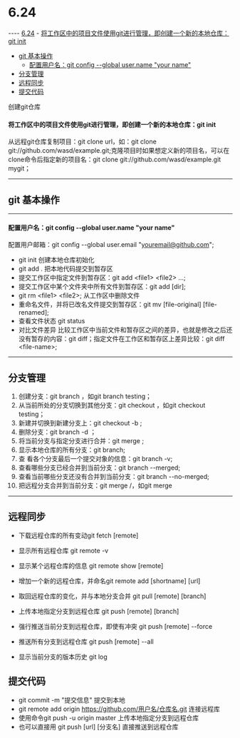 
# 6.24

---- [6.24](#624)
      - [将工作区中的项目文件使用git进行管理，即创建一个新的本地仓库：git init](#将工作区中的项目文件使用git进行管理即创建一个新的本地仓库git-init)
  - [git 基本操作](#git-基本操作)
      - [配置用户名：git config --global user.name "your name"](#配置用户名git-config---global-username-your-name)
  - [分支管理](#分支管理)
  - [远程同步](#远程同步)
  - [提交代码](#提交代码)

 创建git仓库

#### 将工作区中的项目文件使用git进行管理，即创建一个新的本地仓库：git init

 从远程git仓库复制项目：git clone url，如：git clone git://github.com/wasd/example.git;克隆项目时如果想定义新的项目名，可以在clone命令后指定新的项目名：git clone git://github.com/wasd/example.git mygit；

---

## git 基本操作

 ***

#### 配置用户名：git config --global user.name "your name"

配置用户邮箱：git config --global user.email "youremail@github.com";

* git init 创建本地仓库初始化
* git add . 把本地代码提交到暂存区
* 提交工作区中指定文件到暂存区：git add \<file1> \<file2> ...;
* 提交工作区中某个文件夹中所有文件到暂存区：git add [dir];
* git rm \<file1> \<file2>;  从工作区中删除文件
* 重命名文件，并将已改名文件提交到暂存区：git mv [file-original] [file-renamed];
* 查看文件状态 git status
* 对比文件差异  比较工作区中当前文件和暂存区之间的差异，也就是修改之后还没有暂存的内容：git diff；指定文件在工作区和暂存区上差异比较：git diff \<file-name>;

***

## 分支管理

 1. 创建分支：git branch <branch-name>，如git branch testing；
 2. 从当前所处的分支切换到其他分支：git checkout <branch-name>，如git checkout testing；
 3. 新建并切换到新建分支上：git checkout -b <branch-name>;
 4. 删除分支：git branch -d <branch-name>；
 5. 将当前分支与指定分支进行合并：git merge <branch-name>;
 6. 显示本地仓库的所有分支：git branch;
 7. 查 看各个分支最后一个提交对象的信息：git branch -v;
 8. 查看哪些分支已经合并到当前分支：git branch --merged;
 9. 查看当前哪些分支还没有合并到当前分支：git branch --no-merged;
10. 把远程分支合并到当前分支：git merge <remote-name>/<branch-name>，如git merge

***

## 远程同步

* 下载远程仓库的所有变动git fetch [remote]

* 显示所有远程仓库 git remote -v

* 显示某个远程仓库的信息 git remote show [remote]

* 增加一个新的远程仓库，并命名git remote add [shortname] [url]

* 取回远程仓库的变化，并与本地分支合并 git pull [remote] [branch]

* 上传本地指定分支到远程仓库 git push [remote] [branch]

* 强行推送当前分支到远程仓库，即使有冲突 git push [remote] --force

* 推送所有分支到远程仓库 git push [remote] --all
* 显示当前分支的版本历史 git log

## 提交代码

* git commit -m "提交信息"   提交到本地
* git remote add origin https://github.com/用户名/仓库名.git   连接远程库
* 使用命令git push -u origin master 上传本地指定分支到远程仓库
* 也可以直接用 git push [url] [分支名]  直接推送到远程仓库 

